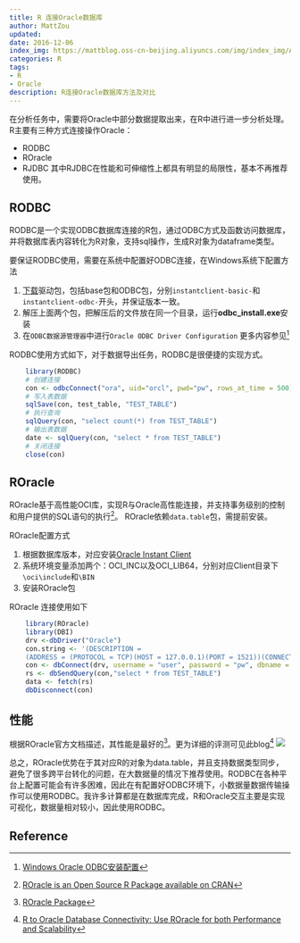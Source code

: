 ```yaml
---
title: R 连接Oracle数据库
author: MattZou
updated:
date: 2016-12-06
index_img: https://mattblog.oss-cn-beijing.aliyuncs.com/img/index_img/AppDev_oracle-r_detailed.svg
categories: R
tags:
- R
- Oracle
description: R连接Oracle数据库方法及对比
---
```


在分析任务中，需要将Oracle中部分数据提取出来，在R中进行进一步分析处理。
R主要有三种方式连接操作Oracle：
- RODBC
- ROracle
- RJDBC
其中RJDBC在性能和可伸缩性上都具有明显的局限性，基本不再推荐使用。


## RODBC
RODBC是一个实现ODBC数据库连接的R包，通过ODBC方式及函数访问数据库，并将数据库表内容转化为R对象，支持sql操作，生成R对象为dataframe类型。

要保证RODBC使用，需要在系统中配置好ODBC连接，在Windows系统下配置方法
1. [下载](https://www.oracle.com/database/technologies/instant-client/winx64-64-downloads.html)驱动包，包括base包和ODBC包，分别`instantclient-basic-`和`instantclient-odbc-`开头，并保证版本一致。
2. 解压上面两个包，把解压后的文件放在同一个目录，运行**odbc_install.exe**安装
3. 在`ODBC数据源管理器`中进行`Oracle ODBC Driver Configuration`
更多内容参见[^1]

RODBC使用方式如下，对于数据导出任务，RODBC是很便捷的实现方式。
``` r
	library(RODBC)
    # 创建连接
	con <- odbcConnect("ora", uid="orcl", pwd="pw", rows_at_time = 500)
    # 写入表数据
	sqlSave(con, test_table, "TEST_TABLE")
    # 执行查询
	sqlQuery(con, "select count(*) from TEST_TABLE")
    # 输出表数据
	date <- sqlQuery(con, "select * from TEST_TABLE")
    # 关闭连接
    close(con)
```

## ROracle

ROracle基于高性能OCI库，实现R与Oracle高性能连接，并支持事务级别的控制和用户提供的SQL语句的执行[^2]。
ROracle依赖`data.table`包，需提前安装。

ROracle配置方式
1. 根据数据库版本，对应安装[Oracle Instant Client](www.oracle.com/technetwork/database/enterprise-edition/downloads/112010-win64soft-094461.html)
2. 系统环境变量添加两个：OCI_INC以及OCI_LIB64，分别对应Client目录下`\oci\include`和`\BIN`
3. 安装ROracle包

ROracle 连接使用如下
``` r
    library(ROracle)
    library(DBI)
    drv <-dbDriver("Oracle")
    con.string <- '(DESCRIPTION =
    (ADDRESS = (PROTOCOL = TCP)(HOST = 127.0.0.1)(PORT = 1521))(CONNECT_DATA =(SERVER = server)(SERVICE_NAME = orcl)))'        
    con <- dbConnect(drv, username = "user", password = "pw", dbname = con.string)
    rs <- dbSendQuery(con,"select * from TEST_TABLE")
    data <- fetch(rs)
    dbDisconnect(con)
```

## 性能
根据ROracle官方文档描述，其性能是最好的[^3]。更为详细的评测可见此blog[^4]
![](https://mattblog.oss-cn-beijing.aliyuncs.com/img/index_img/Roracle.jpg/pic)

总之，ROracle优势在于其对应R的对象为data.table，并且支持数据类型同步，避免了很多跨平台转化的问题，在大数据量的情况下推荐使用。RODBC在各种平台上配置可能会有许多困难，因此在有配置好ODBC环境下，小数据量数据传输操作可以使用RODBC。我许多计算都是在数据库完成，R和Oracle交互主要是实现可视化，数据量相对较小，因此使用RODBC。


## Reference
[^1]: [Windows Oracle ODBC安装配置](https://www.cnblogs.com/shelvenn/p/3799849.html)
[^2]: [ROracle is an Open Source R Package available on CRAN](https://www.oracle.com/database/technologies/appdev/roracle.html)
[^3]: [ROracle Package](https://www.oracle.com/technetwork/database/database-technologies/r/roracle/201403-roracle-2167267.pdf)
[^4]: [R to Oracle Database Connectivity: Use ROracle for both Performance and Scalability](https://blogs.oracle.com/r/r-to-oracle-database-connectivity%3a-use-roracle-for-both-performance-and-scalability)
